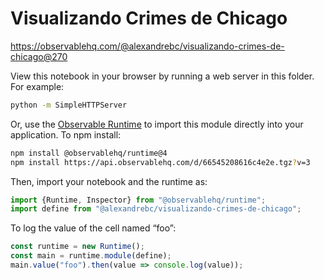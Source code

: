 # Visualizando Crimes de Chicago

https://observablehq.com/@alexandrebc/visualizando-crimes-de-chicago@270

View this notebook in your browser by running a web server in this folder. For
example:

~~~sh
python -m SimpleHTTPServer
~~~

Or, use the [Observable Runtime](https://github.com/observablehq/runtime) to
import this module directly into your application. To npm install:

~~~sh
npm install @observablehq/runtime@4
npm install https://api.observablehq.com/d/66545208616c4e2e.tgz?v=3
~~~

Then, import your notebook and the runtime as:

~~~js
import {Runtime, Inspector} from "@observablehq/runtime";
import define from "@alexandrebc/visualizando-crimes-de-chicago";
~~~

To log the value of the cell named “foo”:

~~~js
const runtime = new Runtime();
const main = runtime.module(define);
main.value("foo").then(value => console.log(value));
~~~
